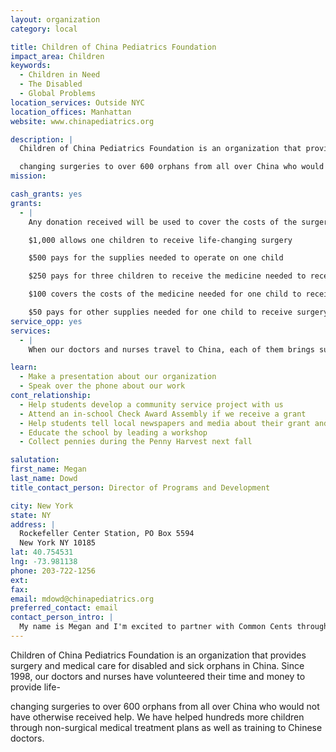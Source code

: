 ```yaml
---
layout: organization
category: local

title: Children of China Pediatrics Foundation
impact_area: Children
keywords: 
  - Children in Need
  - The Disabled
  - Global Problems
location_services: Outside NYC
location_offices: Manhattan
website: www.chinapediatrics.org

description: |
  Children of China Pediatrics Foundation is an organization that provides surgery and medical care for disabled and sick orphans in China. Since 1998, our doctors and nurses have volunteered their time and money to provide life-

  changing surgeries to over 600 orphans from all over China who would not have otherwise received help. We have helped hundreds more children through non-surgical medical treatment plans as well as training to Chinese doctors.
mission: 

cash_grants: yes
grants: 
  - |
    Any donation received will be used to cover the costs of the surgeries provided to children in need. 

    $1,000 allows one children to receive life-changing surgery

    $500 pays for the supplies needed to operate on one child

    $250 pays for three children to receive the medicine needed to receive surgery

    $100 covers the costs of the medicine needed for one child to receive surgery

    $50 pays for other supplies needed for one child to receive surgery
service_opp: yes
services: 
  - |
    When our doctors and nurses travel to China, each of them brings supplies to be brought back to the children living in the orphanages such as clothing, toys, art supplies and school supplies. We welcome students to collect these supplies.

learn: 
  - Make a presentation about our organization
  - Speak over the phone about our work
cont_relationship: 
  - Help students develop a community service project with us
  - Attend an in-school Check Award Assembly if we receive a grant
  - Help students tell local newspapers and media about their grant and/or project with us
  - Educate the school by leading a workshop
  - Collect pennies during the Penny Harvest next fall

salutation: 
first_name: Megan
last_name: Dowd
title_contact_person: Director of Programs and Development

city: New York
state: NY
address: |
  Rockefeller Center Station, PO Box 5594  
  New York NY 10185
lat: 40.754531
lng: -73.981138
phone: 203-722-1256
ext: 
fax: 
email: mdowd@chinapediatrics.org
preferred_contact: email
contact_person_intro: |
  My name is Megan and I'm excited to partner with Common Cents through the Children of China Pediatrics Foundation.I worked with Common Cents a few years back when I was with Big Brothers Big Sisters of New York City. I had the opportunity to meet with several of the participating schools and very much enjoyed meeting the intelligent and caring students involved with the Common Cents program.
---
```

Children of China Pediatrics Foundation is an organization that provides surgery and medical care for disabled and sick orphans in China. Since 1998, our doctors and nurses have volunteered their time and money to provide life-

changing surgeries to over 600 orphans from all over China who would not have otherwise received help. We have helped hundreds more children through non-surgical medical treatment plans as well as training to Chinese doctors.